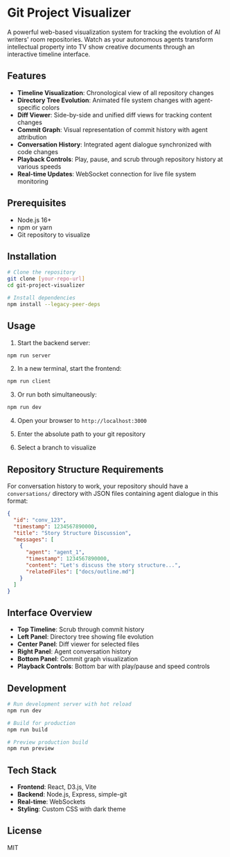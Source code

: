 # Git Project Visualizer

A powerful web-based visualization system for tracking the evolution of AI writers' room repositories. Watch as your autonomous agents transform intellectual property into TV show creative documents through an interactive timeline interface.

## Features

- **Timeline Visualization**: Chronological view of all repository changes
- **Directory Tree Evolution**: Animated file system changes with agent-specific colors
- **Diff Viewer**: Side-by-side and unified diff views for tracking content changes
- **Commit Graph**: Visual representation of commit history with agent attribution
- **Conversation History**: Integrated agent dialogue synchronized with code changes
- **Playback Controls**: Play, pause, and scrub through repository history at various speeds
- **Real-time Updates**: WebSocket connection for live file system monitoring

## Prerequisites

- Node.js 16+ 
- npm or yarn
- Git repository to visualize

## Installation

```bash
# Clone the repository
git clone [your-repo-url]
cd git-project-visualizer

# Install dependencies
npm install --legacy-peer-deps
```

## Usage

1. Start the backend server:
```bash
npm run server
```

2. In a new terminal, start the frontend:
```bash
npm run client
```

3. Or run both simultaneously:
```bash
npm run dev
```

4. Open your browser to `http://localhost:3000`

5. Enter the absolute path to your git repository

6. Select a branch to visualize

## Repository Structure Requirements

For conversation history to work, your repository should have a `conversations/` directory with JSON files containing agent dialogue in this format:

```json
{
  "id": "conv_123",
  "timestamp": 1234567890000,
  "title": "Story Structure Discussion",
  "messages": [
    {
      "agent": "agent_1",
      "timestamp": 1234567890000,
      "content": "Let's discuss the story structure...",
      "relatedFiles": ["docs/outline.md"]
    }
  ]
}
```

## Interface Overview

- **Top Timeline**: Scrub through commit history
- **Left Panel**: Directory tree showing file evolution
- **Center Panel**: Diff viewer for selected files
- **Right Panel**: Agent conversation history
- **Bottom Panel**: Commit graph visualization
- **Playback Controls**: Bottom bar with play/pause and speed controls

## Development

```bash
# Run development server with hot reload
npm run dev

# Build for production
npm run build

# Preview production build
npm run preview
```

## Tech Stack

- **Frontend**: React, D3.js, Vite
- **Backend**: Node.js, Express, simple-git
- **Real-time**: WebSockets
- **Styling**: Custom CSS with dark theme

## License

MIT